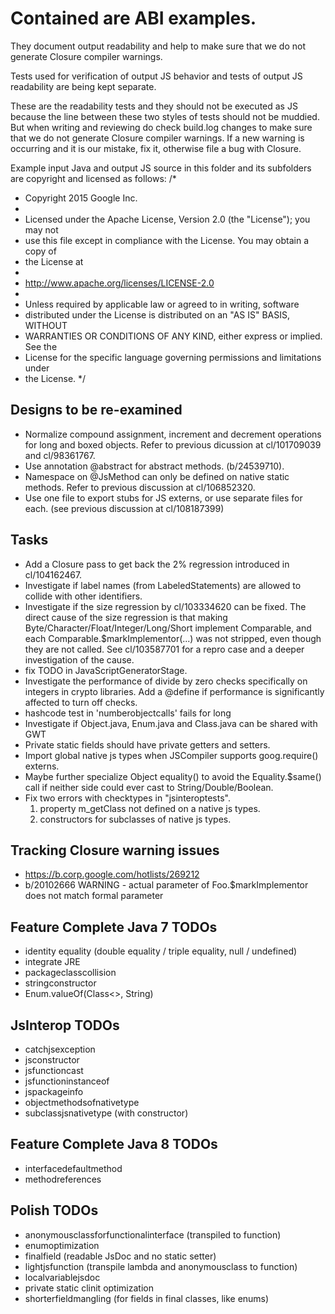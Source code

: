 # Contained are ABI examples.

They document output readability and help to make sure that we do not generate
Closure compiler warnings.

Tests used for verification of output JS behavior and tests of output JS
readability are being kept separate.

These are the readability tests and they should not be executed as JS
because the line between these two styles of tests should not be
muddied. But when writing and reviewing do check build.log changes to make
sure that we do not generate Closure compiler warnings. If a new warning is
occurring and it is our mistake, fix it, otherwise file a bug with Closure.

Example input Java and output JS source in this folder and its subfolders
are copyright and licensed as follows:
/*
 * Copyright 2015 Google Inc.
 *
 * Licensed under the Apache License, Version 2.0 (the "License"); you may not
 * use this file except in compliance with the License. You may obtain a copy of
 * the License at
 *
 * http://www.apache.org/licenses/LICENSE-2.0
 *
 * Unless required by applicable law or agreed to in writing, software
 * distributed under the License is distributed on an "AS IS" BASIS, WITHOUT
 * WARRANTIES OR CONDITIONS OF ANY KIND, either express or implied. See the
 * License for the specific language governing permissions and limitations under
 * the License.
 */

## Designs to be re-examined
- Normalize compound assignment, increment and decrement operations for long and
  boxed objects. Refer to previous dicussion at cl/101709039 and cl/98361767.
- Use annotation @abstract for abstract methods. (b/24539710).
- Namespace on @JsMethod can only be defined on native static methods. Refer to
  previous discussion at cl/106852320.
- Use one file to export stubs for JS externs, or use separate files for each.
  (see previous discussion at cl/108187399)

## Tasks
- Add a Closure pass to get back the 2% regression introduced in cl/104162467.
- Investigate if label names (from LabeledStatements) are allowed to collide with other identifiers.
- Investigate if the size regression by cl/103334620 can be fixed.
    The direct cause of the size regression is that making
    Byte/Character/Float/Integer/Long/Short implement Comparable,
    and each Comparable.$markImplementor(...) was not stripped, even though
    they are not called. See cl/103587701 for a repro case and a deeper
    investigation of the cause.
- fix TODO in JavaScriptGeneratorStage.
- Investigate the performance of divide by zero checks specifically on integers
    in crypto libraries.  Add a @define if performance is significantly
    affected to turn off checks.
- hashcode test in 'numberobjectcalls' fails for long
- Investigate if Object.java, Enum.java and Class.java can be shared with GWT
- Private static fields should have private getters and setters.
- Import global native js types when JSCompiler supports goog.require() externs.
- Maybe further specialize Object equality() to avoid the Equality.$same() call
    if neither side could ever cast to String/Double/Boolean.
- Fix two errors with checktypes in "jsinteroptests".
  1. property m_getClass not defined on a native js types.
  2. constructors for subclasses of native js types.

## Tracking Closure warning issues
- https://b.corp.google.com/hotlists/269212
- b/20102666 WARNING - actual parameter of Foo.$markImplementor does not match
  formal parameter

## Feature Complete Java 7 TODOs
- identity equality (double equality / triple equality, null / undefined)
- integrate JRE
- packageclasscollision
- stringconstructor
- Enum.valueOf(Class<>, String)

## JsInterop TODOs
- catchjsexception
- jsconstructor
- jsfunctioncast
- jsfunctioninstanceof
- jspackageinfo
- objectmethodsofnativetype
- subclassjsnativetype (with constructor)

## Feature Complete Java 8 TODOs
- interfacedefaultmethod
- methodreferences

## Polish TODOs
- anonymousclassforfunctionalinterface (transpiled to function)
- enumoptimization
- finalfield (readable JsDoc and no static setter)
- lightjsfunction (transpile lambda and anonymousclass to function)
- localvariablejsdoc
- private static clinit optimization
- shorterfieldmangling (for fields in final classes, like enums)
